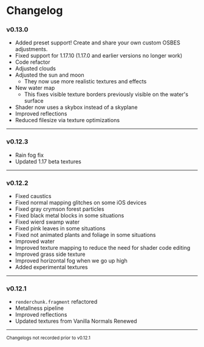 # Changelog
### v0.13.0
- Added preset support! Create and share your own custom OSBES adjustments.
- Fixed support for 1.17.10 (1.17.0 and earlier versions no longer work)
- Code refactor
- Adjusted clouds
- Adjusted the sun and moon
  - They now use more realistic textures and effects
- New water map 
  - This fixes visible texture borders previously visible on the water's surface
- Shader now uses a skybox instead of a skyplane
- Improved reflections
- Reduced filesize via texture optimizations
-------------
### v0.12.3
- Rain fog fix
- Updated 1.17 beta textures
-------------
### v0.12.2
- Fixed caustics
- Fixed normal mapping glitches on some iOS devices
- Fixed gray crymson forest particles
- Fixed black metal blocks in some situations
- Fixed wierd swamp water
- Fixed pink leaves in some situations
- Fixed not animated plants and foliage in some situations
- Improved water
- Improved texture mapping to reduce the need for shader code editing
- Improved grass side texture
- Improved horizontal fog when we go up high
- Added experimental textures
------------
### v0.12.1
- `renderchunk.fragment` refactored
- Metallness pipeline
- Improved reflections
- Updated textures from Vanilla Normals Renewed
-----------
<sub>Changelogs not recorded prior to v0.12.1</sub>
